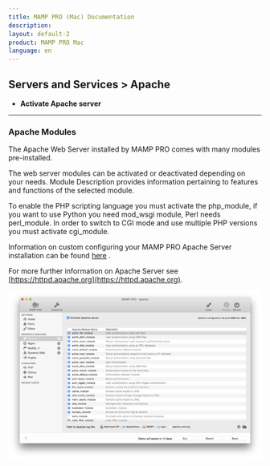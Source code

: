```yaml
---
title: MAMP PRO (Mac) Documentation
description: 
layout: default-2
product: MAMP PRO Mac
language: en
---
```


## Servers and Services > Apache

*  **Activate Apache server**  

---

### Apache Modules

The Apache Web Server installed by MAMP PRO comes with many modules pre-installed.

The web server modules can be activated or deactivated depending on your needs. Module Description provides information pertaining to features and functions of the selected module.

To enable the PHP scripting language you must activate the php_module, if you want to use Python you need mod_wsgi module, Perl needs perl_module. In order to switch to CGI mode and use multiple PHP versions you must activate cgi_module.

Information on custom configuring your MAMP PRO Apache Server installation can be found [here](../../Settings/Hosts/Apache) .

For more further information on Apache Server see [https://httpd.apache.org](https://httpd.apache.org).

![MAMP](Apache.png)
